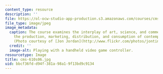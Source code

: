 ```yaml
---
content_type: resource
description: ''
file: https://ol-ocw-studio-app-production.s3.amazonaws.com/courses/cms-610-media-industries-and-systems-spring-2006/bbcf36fdd94f381a98a19f13bd9c9134_cms-610s06.jpg
file_type: image/jpeg
image_metadata:
  caption: The course examines the interplay of art, science, and commerce shaping
    the production, marketing, distribution, and consumption of contemporary media.
    (Photo courtesy of [Jon Jordan](http://www.flickr.com/photos/jontintinjordan/).)
  credit: ''
  image-alt: Playing with a handheld video game controller.
resourcetype: Image
title: cms-610s06.jpg
uid: bbcf36fd-d94f-381a-98a1-9f13bd9c9134
---
```

